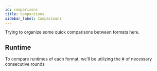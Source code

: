 ```yaml
---
id: comparisons
title: Comparisons
sidebar_label: Comparisons
---
```


Trying to organize some quick comparisons between formats here.

## Runtime

To compare runtimes of each format, we'll be utilizing the # of necessary consecutive rounds
